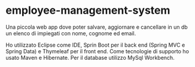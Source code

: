 # employee-management-system
Una piccola web app dove poter salvare, aggiornare e cancellare in un db un elenco di impiegati con nome, cognome ed email.

Ho utilizzato Eclipse come IDE, Sprin Boot per il back end (Spring MVC e Spring Data) e Thymeleaf per il front end. Come tecnologie di supporto ho usato Maven e Hibernate. Per il database utilizzo MySql Workbench.
